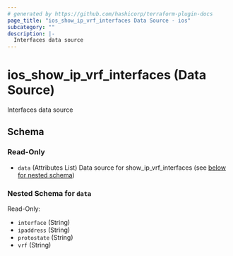 ```yaml
---
# generated by https://github.com/hashicorp/terraform-plugin-docs
page_title: "ios_show_ip_vrf_interfaces Data Source - ios"
subcategory: ""
description: |-
  Interfaces data source
---
```


# ios_show_ip_vrf_interfaces (Data Source)

Interfaces data source



<!-- schema generated by tfplugindocs -->
## Schema

### Read-Only

- `data` (Attributes List) Data source for show_ip_vrf_interfaces (see [below for nested schema](#nestedatt--data))

<a id="nestedatt--data"></a>
### Nested Schema for `data`

Read-Only:

- `interface` (String)
- `ipaddress` (String)
- `protostate` (String)
- `vrf` (String)
